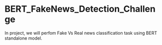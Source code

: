 # BERT_FakeNews_Detection_Challenge
In project, we will perfom Fake Vs Real news classification task using BERT standalone model.
